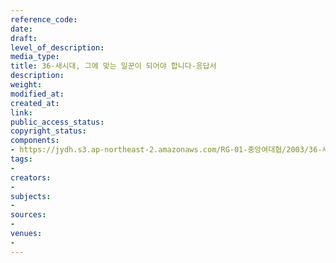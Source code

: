 ```yaml
---
reference_code: 
date: 
draft: 
level_of_description: 
media_type: 
title: 36-새시대, 그에 맞는 일꾼이 되어야 합니다-응답서
description: 
weight: 
modified_at: 
created_at: 
link: 
public_access_status: 
copyright_status: 
components:
- https://jydh.s3.ap-northeast-2.amazonaws.com/RG-01-중앙여대협/2003/36-새시대,+그에+맞는+일꾼이+되어야+합니다-응답서.pdf
tags:
- 
creators:
- 
subjects:
- 
sources:
- 
venues:
- 
---
```

